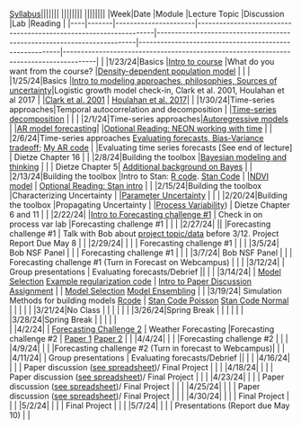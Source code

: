 [Syllabus](Syllabus.pdf)|||||||
||||||||
||||||||
|Week|Date   |Module                |Lecture Topic                                                     |Discussion                                                              |Lab                                                     |Reading                                                                                |
|----|-------|----------------------|------------------------------------------------------------------|------------------------------------------------------------------------|--------------------------------------------------------|---------------------------------------------------------------------------------------|
|    |1/23/24|Basics                |[Intro to course](lectures/Intro.pdf)                                                   |What do you want from the course?                                       |[Density-dependent population model](labs/intro2R.html) |                                                                                       |
|    |1/25/24|Basics                |[Intro to modeling approaches, philosophies, Sources of uncertainty](lectures/Lecture2.pdf)|Logistic growth model check-in, Clark et al. 2001, Houlahan et al 2017 |                                                        |[Clark et al. 2001](papers/Clark2001.pdf) | [Houlahan et al. 2017](papers/Houlahan2016.pdf)|
|    |1/30/24|Time-series approaches|Temporal autocorrelation and decomposition                        |                                                                        |[Time-series decomposition](labs/ts_decomp_autocorr.html)                              |                                                                                       |
|    |2/1/24|Time-series approaches|[Autoregressive models](lectures/ARmodels.pdf)                                             |                                                                        |[AR model forecasting](labs/ARmodel.html)|   <!--[My code](https://github.com/bobshriver/UNR-EcoForecast/blob/main/lectures/AR1model.R)-->                  |[Optional Reading: NEON working with time](https://www.neonscience.org/resources/learning-hub/tutorials/introduction-working-time-series-data-text-formats-r)                                                                 |
|    |2/6/24|Time-series approaches [Evaluating forecasts, Bias-Variance tradeoff](lectures/ModelValidation.pdf); [My AR code](lectures/AR1model.R)                      |                                                                        |Evaluating time series forecasts [See end of lecture]                        |  Dietze Chapter 16                                                                                     |
|    |2/8/24|Building the toolbox  |[Bayesian modeling and thinking](lectures/IntroToBayes.pdf)                                   |                                                                        |                                                        |         Dietze Chapter 5| [Additional background on Bayes](https://www.youtube.com/watch?v=HZGCoVF3YvM)                                                                             |
|    |2/13/24|Building the toolbox  |Intro to Stan: [R code](lectures/StanSetup.R). [Stan Code](lectures/StanExample.stan)                                                   |                                                                        |[NDVI model](labs/IntroToStan.html)                           |    [Optional Reading: Stan intro]( https://ourcodingclub.github.io/tutorials/stan-intro/)                                                                                  |
|    |2/15/24|Building the toolbox  |Characterizing Uncertainty    <!--[Example code](lectures/StanSetup_Portal.R)-->                                    |                                                                        |[Parameter Uncertainty](labs/IntroToStan_2.html)                         |                                                                                       |
|    |2/20/24|Building the toolbox  |Propagating Uncertainty                                           |                                                                        |[Process Variability](labs/IntroToStan_3.html))                               |       Dietze Chapter 6 and 11                                                                                |
|    |2/22/24|                      |[Intro to Forecasting challenge #1](labs/challenge1.html)                                 |    Check in on process var lab                             |Forecasting challenge #1                                |                                                                                       |
|    |2/27/24|                      ||                                                                        |Forecasting challenge #1                                |                       Talk with Bob about [project topic/data](labs/Project.html) before 3/12. Project Report Due May 8                               |
|    |2/29/24|                    |                                                                 |                                                 | Forecasting challenge #1                                                   |                                                                                       |
|    |3/5/24|   Bob NSF Panel                  |                                                                 |                                                 | Forecasting challenge #1                                                   |                                                                                       |
|    |3/7/24|   Bob NSF Panel                  |                                                                 |                                                 | Forecasting challenge #1     (Turn in Forecast on Webcampus)                                                  |                                                                                       |
|    |3/12/24|           |       Group presentations                                                           |    Evaluating forecasts/Debrief                                                                       ||                                                                                       |
|    |3/14/24|                      |  [Model Selection](lectures/ModelSelection.pdf)    [Example regularization code](lectures/RegCode.stan)                                                       |                [Intro to Paper Discussion Assignment](labs/PaperAssignment.pdf)                        |                                                      |    [Model Selection](https://esajournals.onlinelibrary.wiley.com/doi/10.1002/ecy.3336)  [Model Ensembling](https://www.sciencedirect.com/science/article/pii/S016953470600303X?casa_token=E7l5YhfhaagAAAAA:_-WctoidjuF3bKB4Y5tSYui9mUetxllMJXeBfLUf3-qytccfE1sVNh9IbRv8lmH78PxVZqoxEBI)                                                                                  |
|    |3/19/24|  Simulation Methods for building models  [Rcode](lectures/SS/SSr.R)    |      [Stan Code Poisson](lectures/SS/StanSSPois.stan)    [Stan Code Normal](lectures/SS/StanSSNorm.stan)                                   |                                                                        |                          |                                                                                       |
|    |3/21/24|No Class                      |                                                                  |                                                                        |                                                         |                                                                                 |
|    |3/26/24|Spring Break          |                                                                  |                                                                        |                               |                                                                                       |
|    |3/28/24|Spring Break            |                                                                  |                                                 |                                                        |                                                                                       |                                                                             
|    |4/2/24|                           |     [Forecasting Challenge 2](https://docs.google.com/document/d/1yba8Uy47tCvfJS3nrmyB5agzKL2i0E8Ro1yc9M9ehX4/edit)                                                |       Weather Forecasting                                                                 |Forecasting challenge #2                                |    [Paper 1](https://www.science.org/doi/10.1126/science.aav7274) [Paper 2](https://www.pnas.org/doi/epdf/10.1073/pnas.1716760115)       |
|    |4/4/24|                      |                                                                  |                                                                        |Forecasting challenge #2                                |                                                                                    |
|    |4/9/24|                      |                                                                  |                                                                        |Forecasting challenge #2  (Turn in forecast to Webcampus)|                                                                            |
|    |4/11/24|                      |       Group presentations                                                           |    Evaluating forecasts/Debrief                                                                       ||                                                                            |
|    |4/16/24|                      |                                                                  |                                                                        |                        Paper discussion ([see spreadsheet](https://docs.google.com/spreadsheets/d/1bsSFoy_DIFoCZK40wD9my73sO2WA6TU5F_RLr9w4lRE/edit#gid=0))/ Final Project                                    |                                                          |
|    |4/18/24|                      |                                                                  |                                                                        |                             Paper discussion ([see spreadsheet](https://docs.google.com/spreadsheets/d/1bsSFoy_DIFoCZK40wD9my73sO2WA6TU5F_RLr9w4lRE/edit#gid=0))/ Final Project                               |                                                               |
|    |4/23/24|                      |                                                                  |                                                                        |                          Paper discussion ([see spreadsheet](https://docs.google.com/spreadsheets/d/1bsSFoy_DIFoCZK40wD9my73sO2WA6TU5F_RLr9w4lRE/edit#gid=0))/ Final Project                                  |                                                                  |
|    |4/25/24|                      |                                                                  |                                                                        |                         Paper discussion ([see spreadsheet](https://docs.google.com/spreadsheets/d/1bsSFoy_DIFoCZK40wD9my73sO2WA6TU5F_RLr9w4lRE/edit#gid=0))/ Final Project                                   |                                                                                |
|    |4/30/24|                      |                                                                  |                                                                        |                        Final Project                                   |                                                                        |
|    |5/2/24|                      |                                                                  |                                                                        |                       Final Project                                 |                                                                                   |
|    |5/7/24|                      |                                                                  |                                                                   |                                   Presentations  (Report due May 10)                   |                                                                                       |

